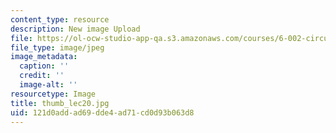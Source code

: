 ```yaml
---
content_type: resource
description: New image Upload
file: https://ol-ocw-studio-app-qa.s3.amazonaws.com/courses/6-002-circuits-and-electronics-spring-2007/121d0addad69dde4ad71cd0d93b063d8_thumb_lec20.jpg
file_type: image/jpeg
image_metadata:
  caption: ''
  credit: ''
  image-alt: ''
resourcetype: Image
title: thumb_lec20.jpg
uid: 121d0add-ad69-dde4-ad71-cd0d93b063d8
---
```

